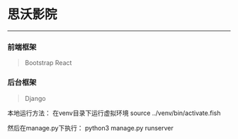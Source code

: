 # 思沃影院 #
---
### 前端框架 ###
>Bootstrap
>React

### 后台框架 ###
>Django

本地运行方法：
在venv目录下运行虚拟环境
source ../venv/bin/activate.fish

然后在manage.py下执行：
python3 manage.py runserver
